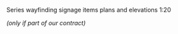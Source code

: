 <span class="transform-to-uppercase">Series wayfinding signage items plans and elevations <span class="highlight-red">1:20</span></span>

_(only if part of our contract)_